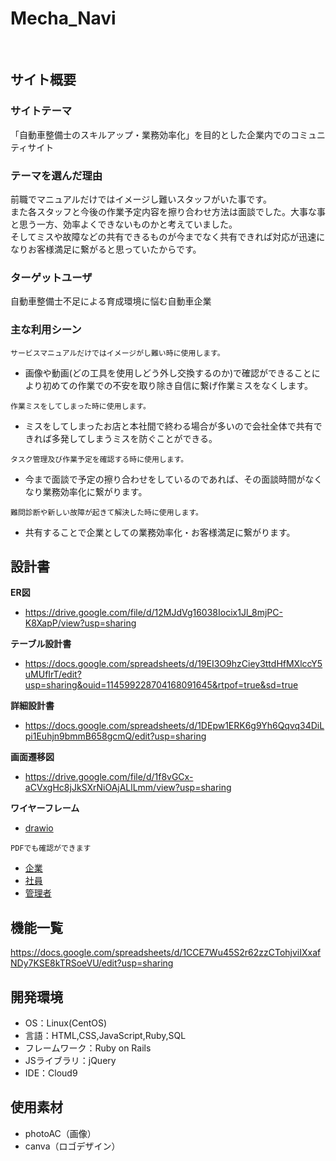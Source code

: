 # Mecha_Navi
​
## サイト概要
### サイトテーマ
「自動車整備士のスキルアップ・業務効率化」を目的とした企業内でのコミュニティサイト
​
### テーマを選んだ理由
前職でマニュアルだけではイメージし難いスタッフがいた事です。   
また各スタッフと今後の作業予定内容を擦り合わせ方法は面談でした。大事な事と思う一方、効率よくできないものかと考えていました。   
そしてミスや故障などの共有できるものが今までなく共有できれば対応が迅速になりお客様満足に繋がると思っていたからです。
​
### ターゲットユーザ
自動車整備士不足による育成環境に悩む自動車企業
​
### 主な利用シーン

`サービスマニュアルだけではイメージがし難い時に使用します。 `
- 画像や動画(どの工具を使用しどう外し交換するのか)で確認ができることにより初めての作業での不安を取り除き自信に繋げ作業ミスをなくします。

`作業ミスをしてしまった時に使用します。`
- ミスをしてしまったお店と本社間で終わる場合が多いので会社全体で共有できれば多発してしまうミスを防ぐことができる。

`タスク管理及び作業予定を確認する時に使用します。`
- 今まで面談で予定の擦り合わせをしているのであれば、その面談時間がなくなり業務効率化に繋がります。

`難問診断や新しい故障が起きて解決した時に使用します。`
- 共有することで企業としての業務効率化・お客様満足に繋がります。

## 設計書
**ER図**
 * https://drive.google.com/file/d/12MJdVg16038Iocix1Jl_8mjPC-K8XapP/view?usp=sharing

**テーブル設計書**
 * https://docs.google.com/spreadsheets/d/19EI3O9hzCiey3ttdHfMXlccY5uMUfIrT/edit?usp=sharing&ouid=114599228704168091645&rtpof=true&sd=true

**詳細設計書**
 * https://docs.google.com/spreadsheets/d/1DEpw1ERK6g9Yh6Qqvq34DiLpi1Euhjn9bmmB658gcmQ/edit?usp=sharing

**画面遷移図**
 * https://drive.google.com/file/d/1f8vGCx-aCVxgHc8jJkSXrNiOAjALlLmm/view?usp=sharing

**ワイヤーフレーム**
 * [drawio](https://drive.google.com/file/d/1OAYI0yuTGc_G4q1FDCxm6rxiheGWbadW/view?usp=sharing)

`PDFでも確認ができます`
 * [企業](https://drive.google.com/file/d/1aB9cwmA1jPna8yB_mbqgRWlGQVdo8TXO/view?usp=sharing)
 * [社員](https://drive.google.com/file/d/1S3vz2BttsqtI2Hke5HEIZaaxkFrfDXEL/view?usp=sharing)
 * [管理者](https://drive.google.com/file/d/1PhZsxzu-szIrC1ra61we4der9-bVEJ-t/view?usp=sharing)

## 機能一覧
https://docs.google.com/spreadsheets/d/1CCE7Wu45S2r62zzCTohjviIXxafNDy7KSE8kTRSoeVU/edit?usp=sharing
​
## 開発環境
- OS：Linux(CentOS)
- 言語：HTML,CSS,JavaScript,Ruby,SQL
- フレームワーク：Ruby on Rails
- JSライブラリ：jQuery
- IDE：Cloud9
​
## 使用素材
- photoAC（画像）
- canva（ロゴデザイン）